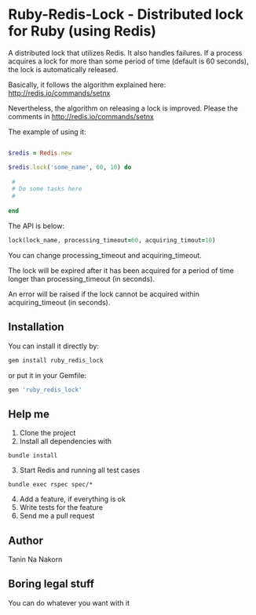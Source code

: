 Ruby-Redis-Lock - Distributed lock for Ruby (using Redis)
=======================================================

A distributed lock that utilizes Redis.
It also handles failures.
If a process acquires a lock for more than some period of time (default is 60 seconds), 
the lock is automatically released.

Basically, it follows the algorithm explained here: http://redis.io/commands/setnx

Nevertheless, the algorithm on releasing a lock is improved. Please the comments in http://redis.io/commands/setnx

The example of using it:

```ruby

$redis = Redis.new

$redis.lock('some_name', 60, 10) do
 
 #
 # Do some tasks here
 #
 
end

```

The API is below:

```ruby
lock(lock_name, processing_timeout=60, acquiring_timout=10)
```

You can change processing_timeout and acquiring_timeout.

The lock will be expired after it has been acquired for a period of time longer than processing_timeout (in seconds).

An error will be raised if the lock cannot be acquired within acquiring_timeout (in seconds).

Installation
------------------

You can install it directly by:

```sh
gem install ruby_redis_lock
```

or put it in your Gemfile:

```sh
gen 'ruby_redis_lock'
```

Help me
--------------

1. Clone the project
2. Install all dependencies with

```
bundle install
```

3. Start Redis and running all test cases

```
bundle exec rspec spec/*
```

4. Add a feature, if everything is ok
5. Write tests for the feature
6. Send me a pull request


Author
------------
Tanin Na Nakorn


Boring legal stuff
-------------------

You can do whatever you want with it
